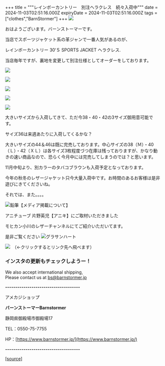 +++
title = """レインボーカントリー　別注ヘラクレス　続々入荷中"""
date = 2024-11-03T02:51:16.000Z
expiryDate = 2024-11-03T02:51:16.000Z
tags = ["clothes","BarnStormer"]
+++
[![](https://stat.ameba.jp/user_images/20231023/16/barnstormer-go/b2/03/p/o0420015015354743273.png)](https://ameblo.jp/barnstormer-go/entry-12825670498.html)

おはようございます。バーンストーマーです。

当店でスポーツジャケット系の革ジャンで一番人気があるのが、

レインボーカントリー 30‘Ｓ SPORTS JACKET ヘラクレス.

当店毎年ですが、裏地を変更して別注仕様としてオーダーをしております。

[![](https://stat.ameba.jp/user_images/20241103/11/barnstormer-go/70/ba/j/o0578070015505510221.jpg)](https://stat.ameba.jp/user_images/20241103/11/barnstormer-go/70/ba/j/o0578070015505510221.jpg)

[![](https://stat.ameba.jp/user_images/20241103/11/barnstormer-go/c0/fd/j/o0466070015505510223.jpg)](https://stat.ameba.jp/user_images/20241103/11/barnstormer-go/c0/fd/j/o0466070015505510223.jpg)

[![](https://stat.ameba.jp/user_images/20241103/11/barnstormer-go/eb/f7/j/o0466070015505510225.jpg)](https://stat.ameba.jp/user_images/20241103/11/barnstormer-go/eb/f7/j/o0466070015505510225.jpg)

[![](https://stat.ameba.jp/user_images/20241103/11/barnstormer-go/9b/c7/j/o0466070015505510230.jpg)](https://stat.ameba.jp/user_images/20241103/11/barnstormer-go/9b/c7/j/o0466070015505510230.jpg)

[![](https://stat.ameba.jp/user_images/20241103/11/barnstormer-go/21/df/j/o0650070015505510227.jpg)](https://stat.ameba.jp/user_images/20241103/11/barnstormer-go/21/df/j/o0650070015505510227.jpg)

大きいサイズから入荷してきて、ただ今38・40・42の3サイズ御用意可能です。

サイズ36は来週あたりに入荷してくるかな？

大きいサイズの44＆46は既に完売しております。中心サイズの38（Ｍ）・40（Ｌ）・42（ＸＬ）は各サイズ3枚程度づつ在庫は残っておりますが、かなり動きの速い商品なので、恐らく今月中には完売してしまうのでは？と思います。

11月中旬より、別カラーのタバコブラウンも入荷予定となっております。

今年の秋冬のレザージャケット只今大量入荷中です。お時間のあるお客様は是非遊びにきてくださいね。

それでは、また。。。。

![鉛筆](https://stat100.ameba.jp/blog/ucs/img/char/char3/519.png)【メディア掲載について】

アニチューブ 片野英児【アニキ】にご取材いただきました

モヒカン小川のレザーチャンネルにてご紹介いただいてます。

是非ご覧ください ![グラサンハート](https://stat100.ameba.jp/blog/ucs/img/char/char3/148.png)

[![](https://stat.ameba.jp/user_images/20230412/16/barnstormer-go/6a/23/p/o0108010815269242493.png)](https://www.instagram.com/barnstormer_daily/)　（←クリックするとリンク先へ飛べます）

### インスタの更新もチェックしようー！

We also accept international shipping,  
Please contact us at bs@barnstormer.jp

**\-------------------------------------**

アメカジショップ

**バーンストーマーBarnstormer**

静岡県御殿場市御殿場17

TEL：0550-75-7755

HP：[https://www.barnstormer.jp/](https://www.barnstormer.jp/)

**\-------------------------------------**

[[source]](https://ameblo.jp/barnstormer-go/entry-12873642425.html)
